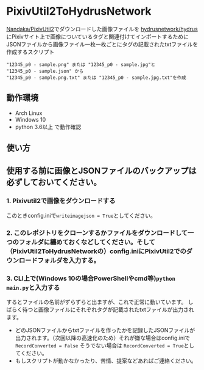 # PixivUtil2ToHydrusNetwork

[Nandaka/PixivUtil2](https://github.com/Nandaka/PixivUtil2)でダウンロードした画像ファイルを
[hydrusnetwork/hydrus](https://github.com/hydrusnetwork/hydrus)にPixivサイト上で画像についているタグと関連付けてインポートするために
JSONファイルから画像ファイル一枚一枚ごとにタグの記載されたtxtファイルを作成するスクリプト

```
"12345_p0 - sample.png" または "12345_p0 - sample.jpg"と
"12345_p0 - sample.json" から
"12345_p0 - sample.png.txt" または "12345_p0 - sample.jpg.txt"を作成
```
## 動作環境
- Arch Linux
- Windows 10
- python 3.6以上
で動作確認

## 使い方

## 使用する前に画像とJSONファイルのバックアップは必ずしておいてください。

### 1. Pixivutil2で画像をダウンロードする
このときconfig.iniで`writeimagejson = True`としてください。

### 2. このレポジトリをクローンするかファイルをダウンロードして一つのフォルダに纏めておくなどしてください。そして（PixivUtil2ToHydrusNetworkの）config.iniにPixivUtil2でのダウンロードフォルダを入力する。
### 3. CLI上で(Windows 10の場合PowerShellやcmd等)`python main.py`と入力する
するとファイルの名前がずらずらと出ますが、これで正常に動いています。
しばらく待つと画像ファイルにそれぞれタグが記載されたtxtファイルが出力されます。

- どのJSONファイルからtxtファイルを作ったかを記録したJSONファイルが出力されます。（次回以降の高速化のため）それが嫌な場合はconfig.iniで`RecordConverted = False` そうでない場合は `RecordConverted = True`としてください。
- もしスクリプトが動かなかったり、苦情、提案などあればご連絡ください。
